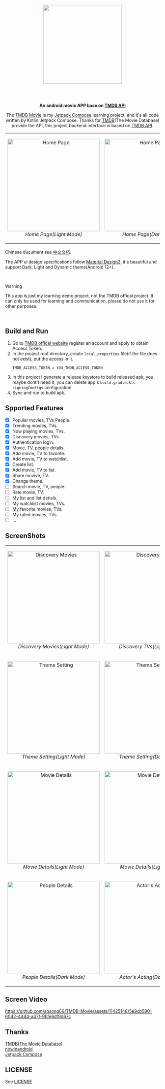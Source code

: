 <p align="center">
    <img width="256px" src="images/logo_circle.svg" />
</p>

</br>
</br>

<p align="center">
  <strong>
    An android movie APP base on 
    <a href="https://developer.themoviedb.org/docs">TMDB API</a>
  </strong>
</p>

<p align="center">
    The <a href="https://github.com/sqsong66/TMDB-Movie">TMDB Movie</a> is my <a href="https://developer.android.com/jetpack/compose">Jetpack Compose</a> learning project, and it's all code written by Kotlin Jetpack Compose.
    Thanks for <a href="https://www.themoviedb.org/">TMDB</a>(The Movie Database) provide the API, this project backend interface is based on <a href="https://developer.themoviedb.org/docs">TMDB API</a>. 
</p>

<div align="center">
<table>
  <tr>
    <td> 
      <p align="center">
      <img alt="Home Page" width="300" src="images/Screenshot_20231017_171922.png" /> <br>
      <em>Home Page(Light Mode)</em>
      </p>
    </td>
    <td> 
      <p align="center">
      <img alt="Home Page" width="300" src="images/Screenshot_20231017_170327.png" /> <br>
      <em>Home Page(Dark Mode)</em>
      </p>
    </td>
  </tr>
</table>
</div>

Chinese ducument see [中文文档](README_CN.md).

The APP ui design specifications follow [Material Design3](https://m3.material.io/), it's beautiful and support Dark, Light and Dynamic theme(Android 12+).

</br>

> [!WARNING]
> This app is just my learning demo project, not the TMDB offical project. It can only be used for learning and communication, please do not use it for other purposes.

</br>

## Build and Run  
1. Go to [TMDB offical website](https://www.themoviedb.org/settings/api) register an account and apply to obtain Access Token.
2. In the project root directory, create `local.properties` file(if the file does not exist), put the access in it.
   ```
   TMDB_ACCESS_TOKEN = YOU_TMDB_ACCESS_TOKEN
   ```
3. In this project I generate a release keystore to build released apk, you maybe dont't need it, you can delete app's `build.gradle.kts` `signingConfigs` configuration.
4. Sync and run to build apk.

## Spported Features
- [x] Popular movies, TVs People.
- [x] Trending movies, TVs.
- [x] Now playing movies, TVs.
- [x] Discovery movies, TVs.
- [x] Authentication login.
- [x] Movie, TV, people details.
- [x] Add movie, TV to favorite.
- [x] Add movie, TV to watchlist.
- [x] Create list.
- [x] Add movie, TV to list.
- [x] Share movive, TV.
- [x] Change theme.
- [ ] Search movie, TV, people.
- [ ] Rate movie, TV.
- [ ] My list and list detials.
- [ ] My watchlist movies, TVs.
- [ ] My favorite movies, TVs.
- [ ] My rated movies, TVs.
- [ ] ...

## ScreenShots
<div align="left">
<table>
  <tr>
    <td> 
      <p align="center">
      <img alt="Discovery Movies" width="300" src="images/1.png" /> <br>
      <em>Discovery Movies(Light Mode)</em>
      </p>
    </td>
    <td> 
      <p align="center">
      <img alt="Discovery TVs" width="300" src="images/2.png" /> <br>
      <em>Discovery TVs(Light Mode)</em>
      </p>
    </td>
  </tr>

  <tr>
    <td> 
      <p align="center">
      <img alt="Theme Setting" width="300" src="images/3.png" /> <br>
      <em>Theme Setting(Light Mode)</em>
      </p>
    </td>
    <td> 
      <p align="center">
      <img alt="Theme Setting" width="300" src="images/4.png" /> <br>
      <em>Theme Setting(Dark Mode)</em>
      </p>
    </td>
  </tr>

  <tr>
    <td> 
      <p align="center">
      <img alt="Movie Details" width="300" src="images/5.png" /> <br>
      <em>Movie Details(Light Mode)</em>
      </p>
    </td>
    <td> 
      <p align="center">
      <img alt="Movie Details" width="300" src="images/6.png" /> <br>
      <em>Movie Details(Light Mode)</em>
      </p>
    </td>
  </tr>

  <tr>
    <td> 
      <p align="center">
      <img alt="People Details" width="300" src="images/7.png" /> <br>
      <em>People Details(Dark Mode)</em>
      </p>
    </td>
    <td> 
      <p align="center">
      <img alt="Actor's Acting" width="300" src="images/8.png" /> <br>
      <em>Actor's Acting(Dark Mode)</em>
      </p>
    </td>
  </tr>
</table>
</div>

## Screen Video
https://github.com/sqsong66/TMDB-Movie/assets/11425148/5e9cb590-6042-4444-a47f-9bfe6df9d67c

## Thanks 
[TMDB(The Movie Database)](https://www.themoviedb.org/)  
[nowinandroid](https://github.com/android/nowinandroid)  
[Jetpack Compose](https://developer.android.com/jetpack/compose)

## LICENSE
See [LICENSE](LICENSE)